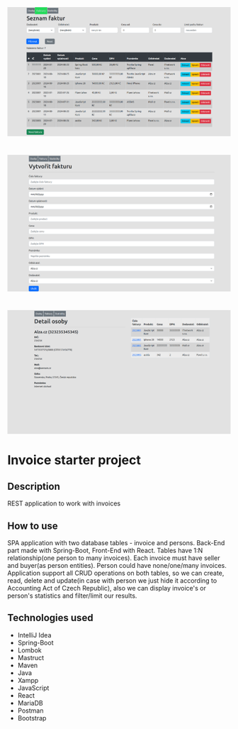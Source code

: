 ![screenshots](https://github.com/hanes1233/Invoice-starter-project/blob/main/screenshots/invoices_table.png)
#
![screenshots](https://github.com/hanes1233/Invoice-starter-project/blob/main/screenshots/create_invoice.png)
#
![screenshots](https://github.com/hanes1233/Invoice-starter-project/blob/main/screenshots/person_detail.png)

# Invoice starter project 

## Description 

REST application to work with invoices

## How to use

SPA application with two database tables - invoice and persons. Back-End part made with Spring-Boot,
Front-End with React. Tables have 1:N relationship(one person to many invoices).
Each invoice must have seller and buyer(as person entities). Person could have none/one/many invoices.
Application support all CRUD operations on both tables, so we can create, read, delete and update(in case with person we just hide it
according to Accounting Act of Czech Republic), also we can display invoice's or person's statistics and filter/limit our results.
 

## Technologies used

+ IntelliJ Idea
+ Spring-Boot
+ Lombok
+ Mastruct
+ Maven
+ Java
+ Xampp
+ JavaScript
+ React
+ MariaDB
+ Postman
+ Bootstrap
  
